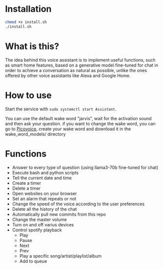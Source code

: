 # Installation

```bash
chmod +x install.sh
./install.sh
```

# What is this?

The idea behind this voice assistant is to implement useful functions, such as smart home features, based on a generative model fine-tuned for chat in order to achieve a conversation as natural as possible, unlike the ones offered by other voice assistants like Alexa and Google Home.

# How to use

Start the service with ```sudo systemctl start Assistant```.

You can use the default wake word "jarvis", wait for the activation sound and then ask your question.
if you want to change the wake word, you can go to [Picovoice](https://console.picovoice.ai/), create your 
wake word and download it in the wake_word_models/ directory

# Functions

* Answer to every type of question (using llama3-70b fine-tuned for chat)
* Execute bash and python scripts
* Tell the current date and time
* Create a timer
* Delete a timer
* Open websites on your browser
* Set an alarm that repeats or not
* Change the speed of the voice according to the user preferences
* Delete all the history of the chat
* Automatically pull new commits from this repo
* Change the master volume
* Turn on and off varius devices
* Control spotify playback
  * Play
  * Pause
  * Next
  * Prev
  * Play a specific song/artist/playlist/album
  * Add to queue
